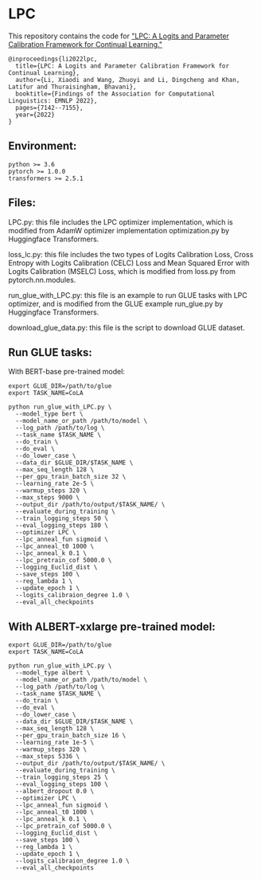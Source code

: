 # LPC

This repository contains the code for ["LPC: A Logits and Parameter Calibration Framework for Continual Learning."](https://aclanthology.org/2022.findings-emnlp.529/) 

```
@inproceedings{li2022lpc,
  title={LPC: A Logits and Parameter Calibration Framework for Continual Learning},
  author={Li, Xiaodi and Wang, Zhuoyi and Li, Dingcheng and Khan, Latifur and Thuraisingham, Bhavani},
  booktitle={Findings of the Association for Computational Linguistics: EMNLP 2022},
  pages={7142--7155},
  year={2022}
}
```

## Environment:

```
python >= 3.6
pytorch >= 1.0.0
transformers >= 2.5.1
```

## Files:

LPC.py: this file includes the LPC optimizer implementation, which is modified from AdamW optimizer implementation optimization.py by Huggingface Transformers.

loss_lc.py: this file includes the two types of Logits Calibration Loss, Cross Entropy with Logits Calibration (CELC) Loss and Mean Squared Error with Logits Calibration (MSELC) Loss, which is modified from loss.py from pytorch.nn.modules.

run_glue_with_LPC.py: this file is an example to run GLUE tasks with LPC optimizer, and is modified from the GLUE example run_glue.py by Huggingface Transformers.

download_glue_data.py: this file is the script to download GLUE dataset.


## Run GLUE tasks:

With BERT-base pre-trained model:

```
export GLUE_DIR=/path/to/glue
export TASK_NAME=CoLA

python run_glue_with_LPC.py \
  --model_type bert \
  --model_name_or_path /path/to/model \
  --log_path /path/to/log \
  --task_name $TASK_NAME \
  --do_train \
  --do_eval \
  --do_lower_case \
  --data_dir $GLUE_DIR/$TASK_NAME \
  --max_seq_length 128 \
  --per_gpu_train_batch_size 32 \
  --learning_rate 2e-5 \
  --warmup_steps 320 \
  --max_steps 9000 \
  --output_dir /path/to/output/$TASK_NAME/ \
  --evaluate_during_training \
  --train_logging_steps 50 \
  --eval_logging_steps 180 \
  --optimizer LPC \
  --lpc_anneal_fun sigmoid \
  --lpc_anneal_t0 1000 \
  --lpc_anneal_k 0.1 \
  --lpc_pretrain_cof 5000.0 \
  --logging_Euclid_dist \
  --save_steps 100 \
  --reg_lambda 1 \
  --update_epoch 1 \
  --logits_calibraion_degree 1.0 \
  --eval_all_checkpoints
```

## With ALBERT-xxlarge pre-trained model:

```
export GLUE_DIR=/path/to/glue
export TASK_NAME=CoLA

python run_glue_with_LPC.py \
  --model_type albert \
  --model_name_or_path /path/to/model \
  --log_path /path/to/log \
  --task_name $TASK_NAME \
  --do_train \
  --do_eval \
  --do_lower_case \
  --data_dir $GLUE_DIR/$TASK_NAME \
  --max_seq_length 128 \
  --per_gpu_train_batch_size 16 \
  --learning_rate 1e-5 \
  --warmup_steps 320 \
  --max_steps 5336 \
  --output_dir /path/to/output/$TASK_NAME/ \
  --evaluate_during_training \
  --train_logging_steps 25 \
  --eval_logging_steps 100 \
  --albert_dropout 0.0 \
  --optimizer LPC \
  --lpc_anneal_fun sigmoid \
  --lpc_anneal_t0 1000 \
  --lpc_anneal_k 0.1 \
  --lpc_pretrain_cof 5000.0 \
  --logging_Euclid_dist \
  --save_steps 100 \
  --reg_lambda 1 \
  --update_epoch 1 \
  --logits_calibraion_degree 1.0 \
  --eval_all_checkpoints 
```

